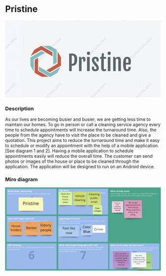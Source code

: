 # Pristine


![Icon](images/icon.png)

### Description
As our lives are becoming busier and busier, we are getting less time to maintain our homes. To go in person or call a cleaning service agency every time to schedule appointments will increase the turnaround time. Also, the people from the agency have to visit the place to be cleaned and give a quotation. This project aims to reduce the turnaround time and make it easy to schedule or modify an appointment with the help of a mobile application. [See diagram 1 and 2]. Having a mobile application to schedule appointments easily will reduce the overall time. The customer can send photos or images of the house or place to be cleaned through the application. The application will be designed to run on an Android device.

### Miro diagram
![Brainstorm](images/idea.png)
